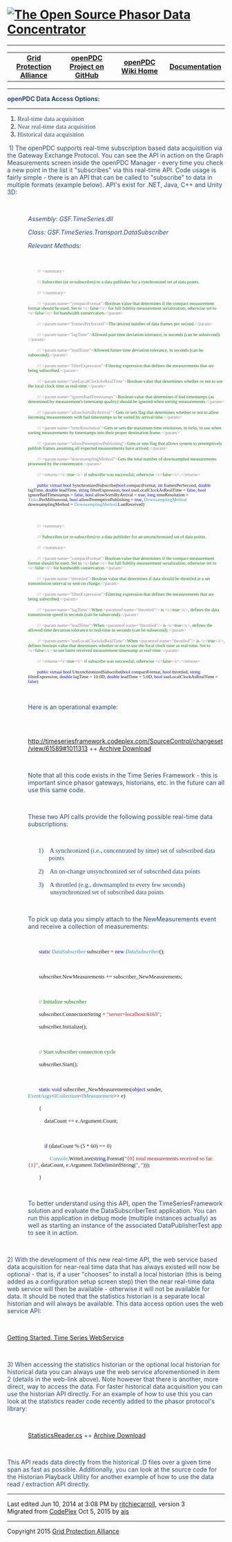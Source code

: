 <html lang="en" xmlns="http://www.w3.org/1999/xhtml">
<head>
<meta charset="utf-8" />
</head>
<body>
<!--HtmlToGmd.Body-->
<h1><a href="https://github.com/GridProtectionAlliance/openPDC/tree/master/Source/Documentation/wiki/openPDC_Home.md"><img src="https://github.com/GridProtectionAlliance/openPDC/blob/master/Source/Documentation/wiki/openPDC_Logo.png" alt="The Open Source Phasor Data Concentrator" /></a></h1>
<hr />
<div id="NavigationMenu">
<table style="width: 100%; border-collapse: collapse; border: 0px solid gray;">
<tr>
<td style="width: 25%; text-align:center;"><b><a href="http://www.gridprotectionalliance.org">Grid Protection Alliance</a></b></td>
<td style="width: 25%; text-align:center;"><b><a href="https://github.com/GridProtectionAlliance/openPDC">openPDC Project on GitHub</a></b></td>
<td style="width: 25%; text-align:center;"><b><a href="https://github.com/GridProtectionAlliance/openPDC/tree/master/Source/Documentation/wiki/openPDC_Home.md">openPDC Wiki Home</a></b></td>
<td style="width: 25%; text-align:center;"><b><a href="https://github.com/GridProtectionAlliance/openPDC/tree/master/Source/Documentation/wiki/openPDC_Documentation_Home.md">Documentation</a></b></td>
</tr>
</table>
</div>
<hr />
<!--/HtmlToGmd.Body-->
<div class="WikiContent">
<div class="wikidoc">
<p><strong><span style="color:#1f497d">openPDC Data Access Options: </span></strong></p>
<hr>
<ol>
<li><span style="font-size:11.0pt; font-family:'Calibri','sans-serif'; color:#1f497d">Real-time data acquisition</span>
</li><li><span style="font-size:11.0pt; font-family:'Calibri','sans-serif'; color:#1f497d">Near real-time data acquisition</span>
</li><li><span style="font-size:11.0pt; font-family:'Calibri','sans-serif'; color:#1f497d">Historical data acquisition</span>
</li></ol>
<p><span style="color:#1f497d">&nbsp;</span><span style="color:#1f497d">1) The openPDC supports real-time subscription based data acquisition via the Gateway Exchange Protocol. You can see the API in action on the&nbsp;Graph Measurements&nbsp;screen inside
 the openPDC Manager - every time you check a new point in the list it &quot;subscribes&quot; via this real-time API. Code usage is fairly simple - there is an API that can be called to &quot;subscribe&quot; to data in multiple formats (example below). API's
 exist for .NET, Java, C&#43;&#43; and Unity 3D:</span></p>
<p><span style="color:#1f497d">&nbsp;</span></p>
<p style="margin-left:.5in"><em><span style="color:#1f497d">Assembly: GSF.TimeSeries.dll</span></em></p>
<p style="margin-left:.5in"><em><span style="color:#1f497d">Class: GSF.TimeSeries.Transport.DataSubscriber</span></em></p>
<p style="margin-left:.5in"><em><span style="color:#1f497d">Relevant Methods:</span></em></p>
<p style="margin-left:.5in"><span style="color:#1f497d">&nbsp;</span></p>
<p style="margin-left:.5in; text-autospace:none"><span style="font-size:8.0pt; font-family:Consolas">&nbsp;&nbsp;&nbsp;&nbsp;&nbsp;&nbsp;&nbsp;
<span style="color:gray">///</span> <span style="color:gray">&lt;summary&gt;</span></span></p>
<p style="margin-left:.5in; text-autospace:none"><span style="font-size:8.0pt; font-family:Consolas">&nbsp;&nbsp;&nbsp;&nbsp;&nbsp;&nbsp;&nbsp;
<span style="color:gray">///</span><span style="color:green"> Subscribes (or re-subscribes) to a data publisher for a synchronized set of data points.</span></span></p>
<p style="margin-left:.5in; text-autospace:none"><span style="font-size:8.0pt; font-family:Consolas">&nbsp;&nbsp;&nbsp;&nbsp;&nbsp;&nbsp;&nbsp;
<span style="color:gray">///</span> <span style="color:gray">&lt;/summary&gt;</span></span></p>
<p style="margin-left:.5in; text-autospace:none"><span style="font-size:8.0pt; font-family:Consolas">&nbsp;&nbsp;&nbsp;&nbsp;&nbsp;&nbsp;&nbsp;
<span style="color:gray">///</span> <span style="color:gray">&lt;param name=&quot;compactFormat&quot;&gt;</span><span style="color:green">Boolean value that determines if the compact measurement format should be used. Set to
</span><span style="color:gray">&lt;c&gt;</span><span style="color:green">false</span><span style="color:gray">&lt;/c&gt;</span><span style="color:green"> for full fidelity measurement serialization; otherwise set to
</span><span style="color:gray">&lt;c&gt;</span><span style="color:green">false</span><span style="color:gray">&lt;/c&gt;</span><span style="color:green"> for bandwidth conservation.</span><span style="color:gray">&lt;/param&gt;</span></span></p>
<p style="margin-left:.5in; text-autospace:none"><span style="font-size:8.0pt; font-family:Consolas">&nbsp;&nbsp;&nbsp;&nbsp;&nbsp;&nbsp;&nbsp;
<span style="color:gray">///</span> <span style="color:gray">&lt;param name=&quot;framesPerSecond&quot;&gt;</span><span style="color:green">The desired number of data frames per second.</span><span style="color:gray">&lt;/param&gt;</span></span></p>
<p style="margin-left:.5in; text-autospace:none"><span style="font-size:8.0pt; font-family:Consolas">&nbsp;&nbsp;&nbsp;&nbsp;&nbsp;&nbsp;&nbsp;
<span style="color:gray">///</span> <span style="color:gray">&lt;param name=&quot;lagTime&quot;&gt;</span><span style="color:green">Allowed past time deviation tolerance, in seconds (can be subsecond).</span><span style="color:gray">&lt;/param&gt;</span></span></p>
<p style="margin-left:.5in; text-autospace:none"><span style="font-size:8.0pt; font-family:Consolas">&nbsp;&nbsp;&nbsp;&nbsp;&nbsp;&nbsp;&nbsp;
<span style="color:gray">///</span> <span style="color:gray">&lt;param name=&quot;leadTime&quot;&gt;</span><span style="color:green">Allowed future time deviation tolerance, in seconds (can be subsecond).</span><span style="color:gray">&lt;/param&gt;</span></span></p>
<p style="margin-left:.5in; text-autospace:none"><span style="font-size:8.0pt; font-family:Consolas">&nbsp;&nbsp;&nbsp;&nbsp;&nbsp;&nbsp;&nbsp;
<span style="color:gray">///</span> <span style="color:gray">&lt;param name=&quot;filterExpression&quot;&gt;</span><span style="color:green">Filtering expression that defines the measurements that are being subscribed.</span><span style="color:gray">&lt;/param&gt;</span></span></p>
<p style="margin-left:.5in; text-autospace:none"><span style="font-size:8.0pt; font-family:Consolas">&nbsp;&nbsp;&nbsp;&nbsp;&nbsp;&nbsp;&nbsp;
<span style="color:gray">///</span> <span style="color:gray">&lt;param name=&quot;useLocalClockAsRealTime&quot;&gt;</span><span style="color:green">Boolean value that determines whether or not to use the local clock time as real-time.</span><span style="color:gray">&lt;/param&gt;</span></span></p>
<p style="margin-left:.5in; text-autospace:none"><span style="font-size:8.0pt; font-family:Consolas">&nbsp;&nbsp;&nbsp;&nbsp;&nbsp;&nbsp;&nbsp;
<span style="color:gray">///</span> <span style="color:gray">&lt;param name=&quot;ignoreBadTimestamps&quot;&gt;</span><span style="color:green">Boolean value that determines if bad timestamps (as determined by measurement's timestamp quality) should be ignored
 when sorting measurements.</span><span style="color:gray">&lt;/param&gt;</span></span></p>
<p style="margin-left:.5in; text-autospace:none"><span style="font-size:8.0pt; font-family:Consolas">&nbsp;&nbsp;&nbsp;&nbsp;&nbsp;&nbsp;&nbsp;
<span style="color:gray">///</span> <span style="color:gray">&lt;param name=&quot;allowSortsByArrival&quot;&gt;</span><span style="color:green"> Gets or sets flag that determines whether or not to allow incoming measurements with bad timestamps to be sorted
 by arrival time.</span><span style="color:gray">&lt;/param&gt;</span></span></p>
<p style="margin-left:.5in; text-autospace:none"><span style="font-size:8.0pt; font-family:Consolas">&nbsp;&nbsp;&nbsp;&nbsp;&nbsp;&nbsp;&nbsp;
<span style="color:gray">///</span> <span style="color:gray">&lt;param name=&quot;timeResolution&quot;&gt;</span><span style="color:green">Gets or sets the maximum time resolution, in ticks, to use when sorting measurements by timestamps into their proper destination
 frame.</span><span style="color:gray">&lt;/param&gt;</span></span></p>
<p style="margin-left:.5in; text-autospace:none"><span style="font-size:8.0pt; font-family:Consolas">&nbsp;&nbsp;&nbsp;&nbsp;&nbsp;&nbsp;&nbsp;
<span style="color:gray">///</span> <span style="color:gray">&lt;param name=&quot;allowPreemptivePublishing&quot;&gt;</span><span style="color:green">Gets or sets flag that allows system to preemptively publish frames assuming all expected measurements have
 arrived.</span><span style="color:gray">&lt;/param&gt;</span></span></p>
<p style="margin-left:.5in; text-autospace:none"><span style="font-size:8.0pt; font-family:Consolas">&nbsp;&nbsp;&nbsp;&nbsp;&nbsp;&nbsp;&nbsp;
<span style="color:gray">///</span> <span style="color:gray">&lt;param name=&quot;downsamplingMethod&quot;&gt;</span><span style="color:green">Gets the total number of downsampled measurements processed by the concentrator.</span><span style="color:gray">&lt;/param&gt;</span></span></p>
<p style="margin-left:.5in; text-autospace:none"><span style="font-size:8.0pt; font-family:Consolas">&nbsp;&nbsp;&nbsp;&nbsp;&nbsp;&nbsp;&nbsp;
<span style="color:gray">///</span> <span style="color:gray">&lt;returns&gt;&lt;c&gt;</span><span style="color:green">true</span><span style="color:gray">&lt;/c&gt;</span><span style="color:green"> if subscribe was successful; otherwise
</span><span style="color:gray">&lt;c&gt;</span><span style="color:green">false</span><span style="color:gray">&lt;/c&gt;</span><span style="color:green">.</span><span style="color:gray">&lt;/returns&gt;</span></span></p>
<p style="margin-left:.5in; text-autospace:none"><span style="font-size:8.0pt; font-family:Consolas">&nbsp;&nbsp;&nbsp;&nbsp;&nbsp;&nbsp;&nbsp;
<span style="color:blue">public</span> <span style="color:blue">virtual</span> <span style="color:blue">
bool</span> SynchronizedSubscribe(<span style="color:blue">bool</span> compactFormat,
<span style="color:blue">int</span> framesPerSecond, <span style="color:blue">double</span> lagTime,
<span style="color:blue">double</span> leadTime, <span style="color:blue">string</span> filterExpression,
<span style="color:blue">bool</span> useLocalClockAsRealTime = <span style="color:blue">
false</span>, <span style="color:blue">bool</span> ignoreBadTimestamps = <span style="color:blue">
false</span>, <span style="color:blue">bool</span> allowSortsByArrival = <span style="color:blue">
true</span>, <span style="color:blue">long</span> timeResolution = <span style="color:#2b91af">
Ticks</span>.PerMillisecond, <span style="color:blue">bool</span> allowPreemptivePublishing =
<span style="color:blue">true</span>, <span style="color:#2b91af">DownsamplingMethod</span> downsamplingMethod =
<span style="color:#2b91af">DownsamplingMethod</span>.LastReceived)</span></p>
<p style="margin-left:.5in; text-autospace:none"><span style="font-size:8.0pt; font-family:Consolas">&nbsp;</span></p>
<p style="margin-left:.5in; text-autospace:none"><span style="font-size:8.0pt; font-family:Consolas">&nbsp;&nbsp;&nbsp;&nbsp;&nbsp;&nbsp;&nbsp;
<span style="color:gray">///</span> <span style="color:gray">&lt;summary&gt;</span></span></p>
<p style="margin-left:.5in; text-autospace:none"><span style="font-size:8.0pt; font-family:Consolas">&nbsp;&nbsp;&nbsp;&nbsp;&nbsp;&nbsp;&nbsp;
<span style="color:gray">///</span><span style="color:green"> Subscribes (or re-subscribes) to a data publisher for an unsynchronized set of data points.</span></span></p>
<p style="margin-left:.5in; text-autospace:none"><span style="font-size:8.0pt; font-family:Consolas">&nbsp;&nbsp;&nbsp;&nbsp;&nbsp;&nbsp;&nbsp;
<span style="color:gray">///</span> <span style="color:gray">&lt;/summary&gt;</span></span></p>
<p style="margin-left:.5in; text-autospace:none"><span style="font-size:8.0pt; font-family:Consolas">&nbsp;&nbsp;&nbsp;&nbsp;&nbsp;&nbsp;&nbsp;
<span style="color:gray">///</span> <span style="color:gray">&lt;param name=&quot;compactFormat&quot;&gt;</span><span style="color:green">Boolean value that determines if the compact measurement format should be used. Set to
</span><span style="color:gray">&lt;c&gt;</span><span style="color:green">false</span><span style="color:gray">&lt;/c&gt;</span><span style="color:green"> for full fidelity measurement serialization; otherwise set to
</span><span style="color:gray">&lt;c&gt;</span><span style="color:green">false</span><span style="color:gray">&lt;/c&gt;</span><span style="color:green"> for bandwidth conservation.</span><span style="color:gray">&lt;/param&gt;</span></span></p>
<p style="margin-left:.5in; text-autospace:none"><span style="font-size:8.0pt; font-family:Consolas">&nbsp;&nbsp;&nbsp;&nbsp;&nbsp;&nbsp;&nbsp;
<span style="color:gray">///</span> <span style="color:gray">&lt;param name=&quot;throttled&quot;&gt;</span><span style="color:green">Boolean value that determines if data should be throttled at a set transmission interval or sent on change.</span><span style="color:gray">&lt;/param&gt;</span></span></p>
<p style="margin-left:.5in; text-autospace:none"><span style="font-size:8.0pt; font-family:Consolas">&nbsp;&nbsp;&nbsp;&nbsp;&nbsp;&nbsp;&nbsp;
<span style="color:gray">///</span> <span style="color:gray">&lt;param name=&quot;filterExpression&quot;&gt;</span><span style="color:green">Filtering expression that defines the measurements that are being subscribed.</span><span style="color:gray">&lt;/param&gt;</span></span></p>
<p style="margin-left:.5in; text-autospace:none"><span style="font-size:8.0pt; font-family:Consolas">&nbsp;&nbsp;&nbsp;&nbsp;&nbsp;&nbsp;&nbsp;
<span style="color:gray">///</span> <span style="color:gray">&lt;param name=&quot;lagTime&quot;&gt;</span><span style="color:green">When
</span><span style="color:gray">&lt;paramref name=&quot;throttled&quot;/&gt;</span><span style="color:green"> is
</span><span style="color:gray">&lt;c&gt;</span><span style="color:green">true</span><span style="color:gray">&lt;/c&gt;</span><span style="color:green">, defines the data transmission speed in seconds (can be subsecond).</span><span style="color:gray">&lt;/param&gt;</span></span></p>
<p style="margin-left:.5in; text-autospace:none"><span style="font-size:8.0pt; font-family:Consolas">&nbsp;&nbsp;&nbsp;&nbsp;&nbsp;&nbsp;&nbsp;
<span style="color:gray">///</span> <span style="color:gray">&lt;param name=&quot;leadTime&quot;&gt;</span><span style="color:green">When
</span><span style="color:gray">&lt;paramref name=&quot;throttled&quot;/&gt;</span><span style="color:green"> is
</span><span style="color:gray">&lt;c&gt;</span><span style="color:green">true</span><span style="color:gray">&lt;/c&gt;</span><span style="color:green">, defines the allowed time deviation tolerance to real-time in seconds (can be subsecond).</span><span style="color:gray">&lt;/param&gt;</span></span></p>
<p style="margin-left:.5in; text-autospace:none"><span style="font-size:8.0pt; font-family:Consolas">&nbsp;&nbsp;&nbsp;&nbsp;&nbsp;&nbsp;&nbsp;
<span style="color:gray">///</span> <span style="color:gray">&lt;param name=&quot;useLocalClockAsRealTime&quot;&gt;</span><span style="color:green">When
</span><span style="color:gray">&lt;paramref name=&quot;throttled&quot;/&gt;</span><span style="color:green"> is
</span><span style="color:gray">&lt;c&gt;</span><span style="color:green">true</span><span style="color:gray">&lt;/c&gt;</span><span style="color:green">, defines boolean value that determines whether or not to use the local clock time as real-time. Set to
</span><span style="color:gray">&lt;c&gt;</span><span style="color:green">false</span><span style="color:gray">&lt;/c&gt;</span><span style="color:green"> to use latest received measurement timestamp as real-time.</span><span style="color:gray">&lt;/param&gt;</span></span></p>
<p style="margin-left:.5in; text-autospace:none"><span style="font-size:8.0pt; font-family:Consolas">&nbsp;&nbsp;&nbsp;&nbsp;&nbsp;&nbsp;&nbsp;
<span style="color:gray">///</span> <span style="color:gray">&lt;returns&gt;&lt;c&gt;</span><span style="color:green">true</span><span style="color:gray">&lt;/c&gt;</span><span style="color:green"> if subscribe was successful; otherwise
</span><span style="color:gray">&lt;c&gt;</span><span style="color:green">false</span><span style="color:gray">&lt;/c&gt;</span><span style="color:green">.</span><span style="color:gray">&lt;/returns&gt;</span></span></p>
<p style="margin-left:.5in; text-autospace:none"><span style="font-size:8.0pt; font-family:Consolas">&nbsp;&nbsp;&nbsp;&nbsp;&nbsp;&nbsp;&nbsp;
<span style="color:blue">public</span> <span style="color:blue">virtual</span> <span style="color:blue">
bool</span> UnsynchronizedSubscribe(<span style="color:blue">bool</span> compactFormat,
<span style="color:blue">bool</span> throttled, <span style="color:blue">string</span> filterExpression,
<span style="color:blue">double</span> lagTime = 10.0D, <span style="color:blue">
double</span> leadTime = 5.0D, <span style="color:blue">bool</span> useLocalClockAsRealTime =
<span style="color:blue">false</span>)</span></p>
<p style="margin-left:.5in"><span style="color:#1f497d">&nbsp;</span></p>
<p style="margin-left:.5in"><span style="color:#1f497d">Here is an operational example:</span></p>
<p style="margin-left:.5in"><span style="color:#1f497d">&nbsp;</span></p>
<p style="margin-left:.5in"><span style="color:#1f497d">&nbsp;&nbsp;&nbsp;&nbsp;&nbsp;&nbsp;&nbsp;&nbsp;&nbsp;&nbsp;&nbsp;&nbsp;&nbsp;&nbsp;&nbsp;
<a href="http://timeseriesframework.codeplex.com/SourceControl/changeset/view/61589#1011313">
http://timeseriesframework.codeplex.com/SourceControl/changeset/view/61589#1011313</a>
    ++ <a href="https://github.com/GridProtectionAlliance/openPDC/blob/master/Source/Documentation/wiki/Developers_Data_Access_Options.files/DataSubscriberTest_Program-61589.zip">Archive Download</a>
                            </span></p>
<p style="margin-left:.5in"><span style="color:#1f497d">&nbsp;</span></p>
<p style="margin-left:.5in"><span style="color:#1f497d">Note that all this code exists in the Time Series Framework - this is important since phasor gateways, historians, etc. in the future can all use this same code.</span></p>
<p style="margin-left:.5in"><span style="color:#1f497d">&nbsp;</span></p>
<p style="margin-left:.5in"><span style="color:#1f497d">These two API calls provide the following possible real-time data subscriptions:</span></p>
<p style="margin-left:.5in"><span style="color:#1f497d">&nbsp;</span></p>
<p style="margin-left:1.0in; text-indent:-.25in"><span style="font-size:11.0pt; font-family:'Calibri','sans-serif'; color:#1f497d">1)<span style="font:7.0pt 'Times New Roman'">&nbsp;&nbsp;&nbsp;&nbsp;&nbsp;
</span></span><span style="font-size:11.0pt; font-family:'Calibri','sans-serif'; color:#1f497d">A synchronized (i.e., concentrated by time) set of subscribed data points</span></p>
<p style="margin-left:1.0in; text-indent:-.25in"><span style="font-size:11.0pt; font-family:'Calibri','sans-serif'; color:#1f497d">2)<span style="font:7.0pt 'Times New Roman'">&nbsp;&nbsp;&nbsp;&nbsp;&nbsp;
</span></span><span style="font-size:11.0pt; font-family:'Calibri','sans-serif'; color:#1f497d">An on-change unsynchronized set of subscribed data points
</span></p>
<p style="margin-left:1.0in; text-indent:-.25in"><span style="font-size:11.0pt; font-family:'Calibri','sans-serif'; color:#1f497d">3)<span style="font:7.0pt 'Times New Roman'">&nbsp;&nbsp;&nbsp;&nbsp;&nbsp;
</span></span><span style="font-size:11.0pt; font-family:'Calibri','sans-serif'; color:#1f497d">A throttled (e.g., downsampled to every few seconds) &nbsp;unsynchronized set of subscribed data points</span></p>
<p style="margin-left:.5in"><span style="color:#1f497d">&nbsp;</span></p>
<p style="margin-left:.5in"><span style="color:#1f497d">To pick up data you simply attach to the NewMeasurements event and receive a collection of measurements:</span></p>
<p style="margin-left:.5in; text-autospace:none"><span style="font-size:9.5pt; font-family:Consolas">&nbsp;</span></p>
<p style="margin-left:.5in; text-autospace:none"><span style="font-size:9.5pt; font-family:Consolas">&nbsp;&nbsp;&nbsp;&nbsp;&nbsp;&nbsp;&nbsp;
<span style="color:blue">static</span> <span style="color:#2b91af">DataSubscriber</span> subscriber =
<span style="color:blue">new</span> <span style="color:#2b91af">DataSubscriber</span>();</span></p>
<p style="margin-left:.5in; text-autospace:none"><span style="font-size:9.5pt; font-family:Consolas">&nbsp;&nbsp;&nbsp;&nbsp;&nbsp;&nbsp;&nbsp;
</span></p>
<p style="margin-left:.5in; text-autospace:none"><span style="font-size:9.5pt; font-family:Consolas">&nbsp;&nbsp;&nbsp;&nbsp;&nbsp;&nbsp;&nbsp;&nbsp;subscriber.NewMeasurements &#43;= subscriber_NewMeasurements;</span></p>
<p style="margin-left:.5in; text-autospace:none"><span style="font-size:9.5pt; font-family:Consolas">&nbsp;&nbsp;&nbsp;&nbsp;&nbsp;&nbsp;&nbsp;
</span></p>
<p style="margin-left:.5in; text-autospace:none"><span style="font-size:9.5pt; font-family:Consolas">&nbsp;&nbsp;&nbsp;&nbsp;&nbsp;&nbsp;&nbsp;&nbsp;<span style="color:green">// Initialize subscriber</span></span></p>
<p style="margin-left:.5in; text-autospace:none"><span style="font-size:9.5pt; font-family:Consolas">&nbsp;&nbsp;&nbsp;&nbsp;&nbsp;&nbsp;&nbsp; subscriber.ConnectionString =
<span style="color:#a31515">&quot;server=localhost:6165&quot;</span>;</span></p>
<p style="margin-left:.5in; text-autospace:none"><span style="font-size:9.5pt; font-family:Consolas">&nbsp;&nbsp;&nbsp;&nbsp;&nbsp;&nbsp;&nbsp; subscriber.Initialize();</span></p>
<p style="margin-left:.5in; text-autospace:none"><span style="font-size:9.5pt; font-family:Consolas">&nbsp;</span></p>
<p style="margin-left:.5in; text-autospace:none"><span style="font-size:9.5pt; font-family:Consolas">&nbsp;&nbsp;&nbsp;&nbsp;&nbsp;&nbsp;&nbsp;
<span style="color:green">// Start subscriber connection cycle</span></span></p>
<p style="margin-left:.5in; text-autospace:none"><span style="font-size:9.5pt; font-family:Consolas">&nbsp;&nbsp;&nbsp;&nbsp;&nbsp;&nbsp;&nbsp; subscriber.Start();</span></p>
<p style="margin-left:.5in; text-autospace:none"><span style="font-size:9.5pt; font-family:Consolas">&nbsp;</span></p>
<p style="margin-left:.5in; text-autospace:none"><span style="font-size:9.5pt; font-family:Consolas">&nbsp;&nbsp;&nbsp;&nbsp;&nbsp;&nbsp;&nbsp;
<span style="color:blue">static</span> <span style="color:blue">void</span> subscriber_NewMeasurements(<span style="color:blue">object</span> sender,
<span style="color:#2b91af">EventArgs</span>&lt;<span style="color:#2b91af">ICollection</span>&lt;<span style="color:#2b91af">IMeasurement</span>&gt;&gt; e)</span></p>
<p style="margin-left:.5in; text-autospace:none"><span style="font-size:9.5pt; font-family:Consolas">&nbsp;&nbsp;&nbsp;&nbsp;&nbsp;&nbsp;&nbsp; {</span></p>
<p style="margin-left:.5in; text-autospace:none"><span style="font-size:9.5pt; font-family:Consolas">&nbsp;&nbsp;&nbsp;&nbsp;&nbsp;&nbsp;&nbsp;&nbsp;&nbsp;&nbsp;&nbsp; dataCount &#43;= e.Argument.Count;</span></p>
<p style="margin-left:.5in; text-autospace:none"><span style="font-size:9.5pt; font-family:Consolas">&nbsp;</span></p>
<p style="margin-left:.5in; text-autospace:none"><span style="font-size:9.5pt; font-family:Consolas">&nbsp;&nbsp;&nbsp;&nbsp;&nbsp;&nbsp;&nbsp;&nbsp;&nbsp;&nbsp;&nbsp;
<span style="color:blue">if</span> (dataCount % (5 * 60) == 0)</span></p>
<p style="margin-left:.5in; text-autospace:none"><span style="font-size:9.5pt; font-family:Consolas">&nbsp;&nbsp;&nbsp;&nbsp;&nbsp;&nbsp;&nbsp;&nbsp;&nbsp;&nbsp;&nbsp;&nbsp;&nbsp;&nbsp;&nbsp;
<span style="color:#2b91af">Console</span>.WriteLine(<span style="color:blue">string</span>.Format(<span style="color:#a31515">&quot;{0} total measurements received so far: {1}&quot;</span>, dataCount, e.Argument.ToDelimitedString(<span style="color:#a31515">&quot;,
 &quot;</span>)));</span></p>
<p style="margin-left:.5in; text-autospace:none"><span style="font-size:9.5pt; font-family:Consolas">&nbsp;&nbsp;&nbsp;&nbsp;&nbsp;&nbsp;&nbsp; }</span></p>
<p style="margin-left:.5in; text-autospace:none"><span style="font-size:9.5pt; font-family:Consolas">&nbsp;</span></p>
<p style="margin-left:.5in"><span style="color:#1f497d">To better understand using this API, open the TimeSeriesFramework solution and evaluate the DataSubscriberTest application. You can run this application in debug mode (multiple instances actually) as well
 as starting an instance of the associated DataPublisherTest app to see it in action.</span></p>
<p><span style="color:#1f497d">&nbsp;</span></p>
<p><span style="color:#1f497d">2) With the development of this new real-time API, the web service based data acquisition for near-real time data that has always existed will now be optional - that is, if a user &quot;chooses&quot; to install a local historian
 (this is being added as a configuration setup screen step) then the near real-time data web service will then be available - otherwise it will not be available for data. It should be noted that the statistics historian is a separate local historian and will
 always be available. This data access option uses the web service API:</span></p>
<p><span style="color:#1f497d">&nbsp;</span></p>
<p><span style="color:#1f497d"><span style="white-space:pre"><a href="https://github.com/GridProtectionAlliance/openPDC/tree/master/Source/Documentation/wiki/Getting_Started.md#time_series_web_service">Getting Started, Time Series WebService</a></span></span></p>
<p><span style="color:#1f497d">&nbsp; &nbsp; &nbsp; &nbsp; &nbsp; &nbsp;</span><span style="color:#1f497d">&nbsp;</span></p>
<p><span style="color:#1f497d">3) When accessing the statistics historian or the optional local historian for historical data you can always use the web service aforementioned in item 2 (details in the web-link above). Note however that there is another, more
 direct, way to access the data. For faster historical data acquisition you can use the historian API directly. For an example of how to use this you can look at the statistics reader code recently added to the phasor protocol's library:</span></p>
<p style="margin-left:.5in"><span style="color:#1f497d">&nbsp;</span></p>
<p style="margin-left:.5in"><span style="color:#1f497d"><a href="http://openpdc.codeplex.com/SourceControl/changeset/view/61586#1084098">StatisticsReader.cs</a>
     ++ <a href="https://github.com/GridProtectionAlliance/openPDC/blob/master/Source/Documentation/wiki/Developers_Data_Access_Options.files/StatisticsReader-61586.zip">Archive Download</a></span></p>
<p><span style="color:#1f497d">&nbsp;</span></p>
<p><span style="color:#1f497d">This API reads data directly from the historical .D files over a given time span as fast as possible. Additionally, you can look at the source code for the Historian Playback Utility for another example of how to use the data
 read / extraction API directly.</span></p>
</div>
</div>
<div id="footer">
<hr />
Last edited <span class="smartDate" title="6/10/2014 3:08:40 PM" LocalTimeTicks="1402438120">Jun 10, 2014 at 3:08 PM</span> by <a id="wikiEditByLink" href="https://github.com/GridProtectionAlliance/openPDC/tree/master/Source/Documentation/wiki/Contributors/ritchiecarroll.md">ritchiecarroll</a>, version 3<br />
Migrated from <a href="http://openpdc.codeplex.com/wikipage?title=Data%20Access%20Options%20%28Developers%29">CodePlex</a> Oct 5, 2015 by <a href="https://github.com/GridProtectionAlliance/openPDC/tree/master/Source/Documentation/wiki/Contributors/ajstadlin.md">ajs</a>
</div>
<!--HtmlToGmd.Foot-->
<div id="copyright">
<hr />
Copyright 2015 <a href="http://www.gridprotectionoalliance.org">Grid Protection Alliance</a>
</div>
<!--/HtmlToGmd.Foot-->
</body>
</html>
